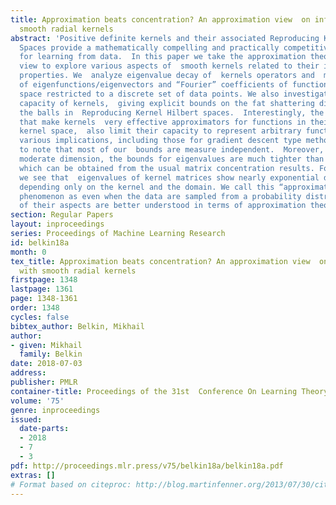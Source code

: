 ```yaml
---
title: Approximation beats concentration? An approximation view  on inference with
  smooth radial kernels
abstract: 'Positive definite kernels and their associated Reproducing Kernel Hilbert
  Spaces provide a mathematically compelling and practically competitive framework
  for learning from data.  In this paper we take the approximation theory point of
  view to explore various aspects of  smooth kernels related to their inferential
  properties. We  analyze eigenvalue decay of  kernels operators and  matrices,  properties
  of eigenfunctions/eigenvectors and “Fourier” coefficients of functions in the kernel
  space restricted to a discrete set of data points. We also investigate the fitting
  capacity of kernels,  giving explicit bounds on the fat shattering dimension of
  the balls in  Reproducing Kernel Hilbert spaces.  Interestingly, the same properties
  that make kernels  very effective approximators for functions in their “native”
  kernel space,  also limit their capacity to represent arbitrary functions.  We discuss
  various implications, including those for gradient descent type methods. It is important
  to note that most of our  bounds are measure independent.  Moreover,  at least in
  moderate dimension, the bounds for eigenvalues are much tighter than the bounds
  which can be obtained from the usual matrix concentration results. For example,
  we see that  eigenvalues of kernel matrices show nearly exponential decay with constants
  depending only on the kernel and the domain. We call this “approximation beats concentration”
  phenomenon as even when the data are sampled from a probability distribution, some
  of their aspects are better understood in terms of approximation theory.  '
section: Regular Papers
layout: inproceedings
series: Proceedings of Machine Learning Research
id: belkin18a
month: 0
tex_title: Approximation beats concentration? An approximation view  on inference
  with smooth radial kernels
firstpage: 1348
lastpage: 1361
page: 1348-1361
order: 1348
cycles: false
bibtex_author: Belkin, Mikhail
author:
- given: Mikhail
  family: Belkin
date: 2018-07-03
address: 
publisher: PMLR
container-title: Proceedings of the 31st  Conference On Learning Theory
volume: '75'
genre: inproceedings
issued:
  date-parts:
  - 2018
  - 7
  - 3
pdf: http://proceedings.mlr.press/v75/belkin18a/belkin18a.pdf
extras: []
# Format based on citeproc: http://blog.martinfenner.org/2013/07/30/citeproc-yaml-for-bibliographies/
---
```

